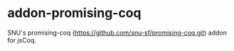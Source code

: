 # addon-promising-coq

SNU's promising-coq (https://github.com/snu-sf/promising-coq.git) addon for jsCoq.

